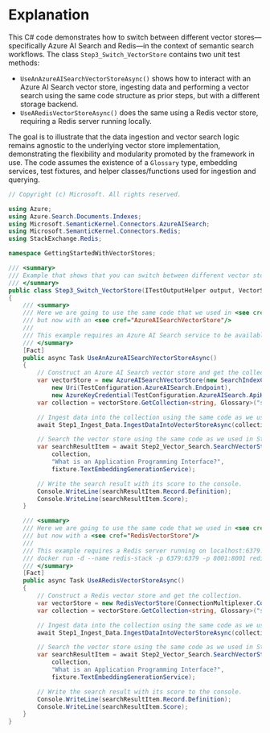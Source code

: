 # Explanation

This C# code demonstrates how to switch between different vector stores—specifically Azure AI Search and Redis—in the context of semantic search workflows. The class `Step3_Switch_VectorStore` contains two unit test methods:

- `UseAnAzureAISearchVectorStoreAsync()` shows how to interact with an Azure AI Search vector store, ingesting data and performing a vector search using the same code structure as prior steps, but with a different storage backend.
- `UseARedisVectorStoreAsync()` does the same using a Redis vector store, requiring a Redis server running locally.

The goal is to illustrate that the data ingestion and vector search logic remains agnostic to the underlying vector store implementation, demonstrating the flexibility and modularity promoted by the framework in use. The code assumes the existence of a `Glossary` type, embedding services, test fixtures, and helper classes/functions used for ingestion and querying.

```csharp
// Copyright (c) Microsoft. All rights reserved.

using Azure;
using Azure.Search.Documents.Indexes;
using Microsoft.SemanticKernel.Connectors.AzureAISearch;
using Microsoft.SemanticKernel.Connectors.Redis;
using StackExchange.Redis;

namespace GettingStartedWithVectorStores;

/// <summary>
/// Example that shows that you can switch between different vector stores with the same code.
/// </summary>
public class Step3_Switch_VectorStore(ITestOutputHelper output, VectorStoresFixture fixture) : BaseTest(output), IClassFixture<VectorStoresFixture>
{
    /// <summary>
    /// Here we are going to use the same code that we used in <see cref="Step1_Ingest_Data"/> and <see cref="Step2_Vector_Search"/>
    /// but now with an <see cref="AzureAISearchVectorStore"/>
    ///
    /// This example requires an Azure AI Search service to be available.
    /// </summary>
    [Fact]
    public async Task UseAnAzureAISearchVectorStoreAsync()
    {
        // Construct an Azure AI Search vector store and get the collection.
        var vectorStore = new AzureAISearchVectorStore(new SearchIndexClient(
            new Uri(TestConfiguration.AzureAISearch.Endpoint),
            new AzureKeyCredential(TestConfiguration.AzureAISearch.ApiKey)));
        var collection = vectorStore.GetCollection<string, Glossary>("skglossary");

        // Ingest data into the collection using the same code as we used in Step1 with the InMemory Vector Store.
        await Step1_Ingest_Data.IngestDataIntoVectorStoreAsync(collection, fixture.TextEmbeddingGenerationService);

        // Search the vector store using the same code as we used in Step2 with the InMemory Vector Store.
        var searchResultItem = await Step2_Vector_Search.SearchVectorStoreAsync(
            collection,
            "What is an Application Programming Interface?",
            fixture.TextEmbeddingGenerationService);

        // Write the search result with its score to the console.
        Console.WriteLine(searchResultItem.Record.Definition);
        Console.WriteLine(searchResultItem.Score);
    }

    /// <summary>
    /// Here we are going to use the same code that we used in <see cref="Step1_Ingest_Data"/> and <see cref="Step2_Vector_Search"/>
    /// but now with a <see cref="RedisVectorStore"/>
    ///
    /// This example requires a Redis server running on localhost:6379. To run a Redis server in a Docker container, use the following command:
    /// docker run -d --name redis-stack -p 6379:6379 -p 8001:8001 redis/redis-stack:latest
    /// </summary>
    [Fact]
    public async Task UseARedisVectorStoreAsync()
    {
        // Construct a Redis vector store and get the collection.
        var vectorStore = new RedisVectorStore(ConnectionMultiplexer.Connect("localhost:6379").GetDatabase());
        var collection = vectorStore.GetCollection<string, Glossary>("skglossary");

        // Ingest data into the collection using the same code as we used in Step1 with the InMemory Vector Store.
        await Step1_Ingest_Data.IngestDataIntoVectorStoreAsync(collection, fixture.TextEmbeddingGenerationService);

        // Search the vector store using the same code as we used in Step2 with the InMemory Vector Store.
        var searchResultItem = await Step2_Vector_Search.SearchVectorStoreAsync(
            collection,
            "What is an Application Programming Interface?",
            fixture.TextEmbeddingGenerationService);

        // Write the search result with its score to the console.
        Console.WriteLine(searchResultItem.Record.Definition);
        Console.WriteLine(searchResultItem.Score);
    }
}
```